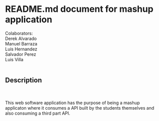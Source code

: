 # README.md document for mashup application

Colaborators:
<br>
Derek Alvarado
<br>
Manuel Barraza
<br>
Luis Hernandez
<br>
Salvador Perez
<br>
Luis Villa
<br>
<br>
<h2>Description</h2>
<br>
<br>
This web software application has the purpose of being a mashup applicaton where it consumes a API built by
the students themselves and also consuming a third part API.